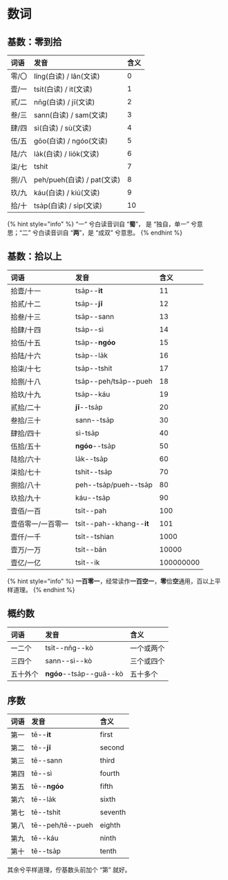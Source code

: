 # 数词

## 基数：零到拾

| 词语 | 发音 | 含义 |
| :--- | :--- | :--- |
| 零/〇 | lîng\(白读\) / lân\(文读\) | 0 |
| 壹/一 | tsi̍t\(白读\) / it\(文读\) | 1 |
| 贰/二 | nn̄g\(白读\) / jī\(文读\) | 2 |
| 叁/三 | sann\(白读\) / sam\(文读\) | 3 |
| 肆/四 | sì\(白读\) / sù\(文读\) | 4 |
| 伍/五 | gōo\(白读\) / ngóo\(文读\) | 5 |
| 陆/六 | la̍k\(白读\) / lio̍k\(文读\) | 6 |
| 柒/七 | tshit | 7 |
| 捌/八 | peh/pueh\(白读\) / pat\(文读\) | 8 |
| 玖/九 | káu\(白读\) / kiú\(文读\) | 9 |
| 拾/十 | tsa̍p\(白读\) / si̍p\(文读\) | 10 |

{% hint style="info" %}
“一“ 兮白读音训自 “**蜀**”， 是 “独自，单一” 兮意思；“二” 兮白读音训自 “**两**”，是 “成双” 兮意思。
{% endhint %}

## 基数：拾以上

| 词语 | 发音 | 含义 |
| :--- | :--- | :--- |
| 拾壹/十一 | tsa̍p--**it** | 11 |
| 拾贰/十二 | tsa̍p--**jī** | 12 |
| 拾叁/十三 | tsa̍p--sann | 13 |
| 拾肆/十四 | tsa̍p--sì | 14 |
| 拾伍/十五 | tsa̍p--**ngóo** | 15 |
| 拾陆/十六 | tsa̍p--la̍k | 16 |
| 拾柒/十七 | tsa̍p--tshit | 17 |
| 拾捌/十八 | tsa̍p--peh/tsa̍p--pueh | 18 |
| 拾玖/十九 | tsa̍p--káu | 19 |
| 贰拾/二十 |  **jī**--tsa̍p | 20 |
| 叁拾/三十 | sann--tsa̍p | 30 |
| 肆拾/四十 | sì-tsa̍p | 40 |
| 伍拾/五十 | **ngóo**--tsa̍p | 50 |
| 陆拾/六十 | la̍k--tsa̍p | 60 |
| 柒拾/七十 | tshit--tsa̍p | 70 |
| 捌拾/八十 | peh--tsa̍p/pueh--tsa̍p | 80 |
| 玖拾/九十 | káu--tsa̍p | 90 |
| 壹佰/一百 | tsi̍t--pah | 100 |
| 壹佰零一/一百零一 | tsi̍t--pah--khang--**it** | 101 |
| 壹仟/一千 | tsi̍t--tshian | 1000 |
| 壹万/一万 | tsi̍t--bān | 10000 |
| 壹亿/一亿 | tsi̍t--ik | 100000000 |

{% hint style="info" %}
**一百零一**，经常读作**一百空一**，**零**佮**空**通用，百以上平样道理。
{% endhint %}

## 概约数

| 词语 | 发音 | 含义 |
| :--- | :--- | :--- |
| 一二个 | tsi̍t--nn̄g--kò | 一个或两个 |
| 三四个 | sann--sì--kò | 三个或四个 |
| 五十外个 | **ngóo**--tsa̍p--guā--kò | 五十多个 |

## 序数

| 词语 | 发音 | 含义 |
| :--- | :--- | :--- |
| 第一 | tē--**it** | first |
| 第二 | tē--**jī** | second |
| 第三 | tē--sann | third |
| 第四 | tē--sì | fourth |
| 第五 | tē--**ngóo** | fifth |
| 第六 | tē--la̍k | sixth |
| 第七 | tē--tshit | seventh |
| 第八 | tē--peh/tē--pueh | eighth |
| 第九 | tē--káu | ninth |
| 第十 | tē--tsa̍p | tenth |

其余兮平样道理，佇基数头前加个 “第” 就好。



